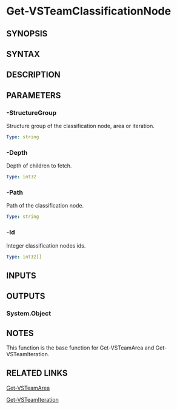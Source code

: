 <!-- #include "./common/header.md" -->

# Get-VSTeamClassificationNode

## SYNOPSIS

<!-- #include "./synopsis/Get-VSTeamClassificationNode.md" -->

## SYNTAX

## DESCRIPTION

<!-- #include "./synopsis/Get-VSTeamClassificationNode.md" -->

## PARAMETERS

<!-- #include "./params/projectName.md" -->

### -StructureGroup

Structure group of the classification node, area or iteration.

```yaml
Type: string
```

### -Depth

Depth of children to fetch.

```yaml
Type: int32
```

### -Path

Path of the classification node.

```yaml
Type: string
```

### -Id

Integer classification nodes ids.

```yaml
Type: int32[]
```

## INPUTS

## OUTPUTS

### System.Object

## NOTES

This function is the base function for Get-VSTeamArea and Get-VSTeamIteration.

<!-- #include "./common/prerequisites.md" -->

## RELATED LINKS

<!-- #include "./common/related.md" -->

[Get-VSTeamArea](Get-VSTeamArea.md)

[Get-VSTeamIteration](Get-VSTeamIteration.md)
